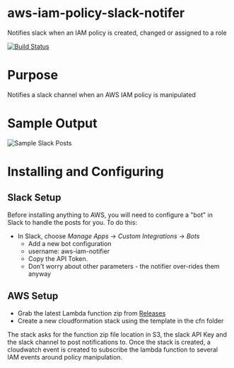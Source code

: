 # aws-iam-policy-slack-notifer
Notifies slack when an IAM policy is created, changed or assigned to a role

[![Build Status](https://travis-ci.org/Signiant/aws-iam-slack-notifer.svg?branch=master)](https://travis-ci.org/Signiant/aws-iam-slack-notifer)

# Purpose
Notifies a slack channel when an AWS IAM policy is manipulated

# Sample Output

![Sample Slack Posts](https://raw.githubusercontent.com/Signiant/aws-iam-slack-notifer/master/images/slack-sample.jpg)

# Installing and Configuring

## Slack Setup
Before installing anything to AWS, you will need to configure a "bot" in Slack to handle the posts for you.  To do this:
* In Slack, choose _Manage Apps_ -> _Custom Integrations_ -> _Bots_
  * Add a new bot configuration
  * username: aws-iam-notifier
  * Copy the API Token.
  * Don't worry about other parameters - the notifier over-rides them anyway

## AWS Setup
* Grab the latest Lambda function zip from [Releases](https://github.com/Signiant/aws-iam-slack-notifer/releases)
* Create a new cloudformation stack using the template in the cfn folder

The stack asks for the function zip file location in S3, the slack API Key and the slack channel to post notifications to. Once the stack is created, a cloudwatch event is created to subscribe the lambda function to several IAM events around policy manipulation.

